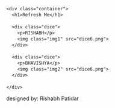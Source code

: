 <!DOCTYPE html>
<html lang="en" dir="ltr">
  <head>
    <meta charset="utf-8">
    <title>Dicee</title>
    <link rel="stylesheet" href="styles.css">
    <link href="https://fonts.googleapis.com/css?family=Indie+Flower|Lobster" rel="stylesheet">

  </head>
  <body>

    <div class="container">
      <h1>Refresh Me</h1>

      <div class="dice">
        <p>RISHABH</p>
        <img class="img1" src="dice6.png">
      </div>

      <div class="dice">
        <p>BHAVISHYA</p>
        <img class="img2" src="dice6.png">
      </div>

    </div>

  <script src="index.js"></script>
  </body>

  <footer>
    designed by: Rishabh Patidar
  </footer>
</html>
